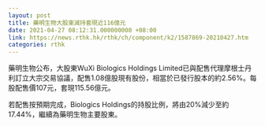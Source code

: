 ```yaml
---
layout: post
title: 藥明生物大股東減持套現近116億元
date: 2021-04-27 08:12:31.000000000 +08:00
link: https://news.rthk.hk/rthk/ch/component/k2/1587869-20210427.htm
categories: rthk
---
```


藥明生物公布，大股東WuXi Biologics Holdings Limited已與配售代理摩根士丹利訂立大宗交易協議，配售1.08億股現有股份，相當於已發行股本的約2.56%。每股配售價107元，套現115.56億元。

若配售按預期完成，Biologics Holdings的持股比例，將由20%減少至約17.44%，繼續為藥明生物主要股東。
